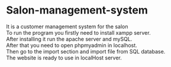 # Salon-management-system
It is a customer management system for the salon<br>
To run the program you firstly need to install xampp server.<br>
After installing it run the apache server and mySQL.<br>
After that you need to open phpmyadmin in localhost.<br>
Then go to the import section and import file from SQL database.<br>
The website is ready to use in localHost server.<br>
